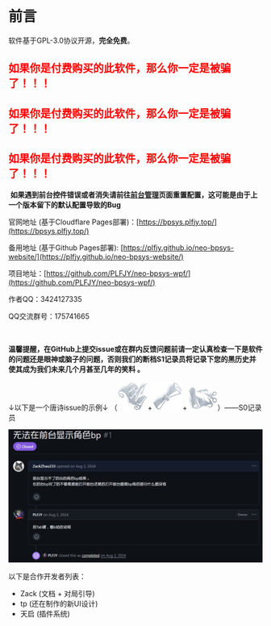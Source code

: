 # 前言

软件基于GPL-3.0协议开源，**完全免费**。

## <font color=red>如果你是付费购买的此软件，那么你一定是被骗了！！！</font>
## <font color=red>如果你是付费购买的此软件，那么你一定是被骗了！！！</font>
## <font color=red>如果你是付费购买的此软件，那么你一定是被骗了！！！</font>
‍
**如果遇到前台控件错误或者消失请前往[前台管理](前台管理.md)页面重置配置，这可能是由于上一个版本留下的默认配置导致的Bug**

官网地址 (基于Cloudflare Pages部署)：[https://bpsys.plfjy.top/](https://bpsys.plfjy.top/)

备用地址 (基于Github Pages部署): [https://plfjy.github.io/neo-bpsys-website/](https://plfjy.github.io/neo-bpsys-website/)

项目地址：[https://github.com/PLFJY/neo-bpsys-wpf/](https://github.com/PLFJY/neo-bpsys-wpf/)

作者QQ：3424127335

QQ交流群号：175741665

‍

**温馨提醒，在GitHub上提交issue或在群内反馈问题前请一定认真检查一下是软件的问题还是眼神或脑子的问题，否则我们的断档S1记录员将记录下您的黑历史并使其成为我们未来几个月甚至几年的笑料 。**

↓以下是一个唐诗issue的示例↓   （![超模记录|35](images/记录.png)+![超模宣读|35](images/宣读.png)+![超模采信|35](images/采信.png)）——S0记录员

![](images/宣读唐诗issue.png)



以下是合作开发者列表：

- Zack (文档 + 对局引导)
- tp (还在制作的新UI设计)
- 天启 (插件系统)
